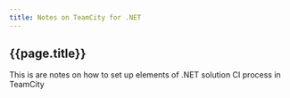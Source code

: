 ```yaml
---
title: Notes on TeamCity for .NET
---
```

## {{page.title}}
This is are notes on how to set up elements of .NET solution CI process in TeamCity